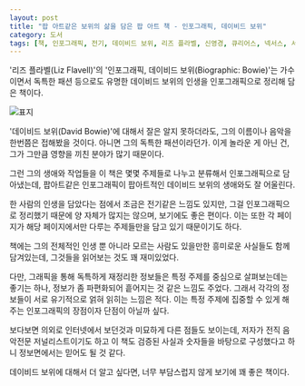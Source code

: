 ```yaml
---
layout: post
title: "팝 아트같은 보위의 삶을 담은 팝 아트 책 - 인포그래픽, 데이비드 보위"
category: 도서
tags: [책, 인포그래픽, 전기, 데이비드 보위, 리즈 플라벨, 신영경, 큐리어스, 넥서스, 서평]
---
```


'리즈 플라벨(Liz Flavell)'의
'인포그래픽, 데이비드 보위(Biographic: Bowie)'는
가수이면서 독특한 패션 등으로도 유명한
데이비드 보위의 인생을 인포그래픽으로 정리해 담은 책이다.

![표지](https://lh3.googleusercontent.com/EiyR7UPQrqF9zK7MwxmgvAxuus1wFJRVo_cfAg941kdtr4QgFk4w1xzIkkj1cldZ7z7-oaKE76Y4VA=s480)

'데이비드 보위(David Bowie)'에 대해서 잘은 알지 못하더라도,
그의 이름이나 음악을 한번쯤은 접해봤을 것이다.
아니면 그의 독특한 패션이라던가.
이게 놀라운 게 아닌 건, 그가 그만큼 영향을 끼친 분야가 많기 때문이다.

그런 그의 생애와 작업들을 이 책은 몇몇 주제들로 나누고 분류해서 인포그래픽으로 담아냈는데,
팝아트같은 인포그래픽이 팝아트적인 데이비드 보위의 생애와도 잘 어울린다.

한 사람의 인생을 담았다는 점에서 조금은 전기같은 느낌도 있지만,
그걸 인포그래픽으로 정리했기 때문에 양 자체가 많지는 않으며, 보기에도 좋은 편이다.
이는 또한 각 페이지가 해당 페이지에서만 다루는 주제들만을 담고 있기 때문이기도 하다.

책에는 그의 전체적인 인생 뿐 아니라
모르는 사람도 있을만한 흥미로운 사실들도 함께 담겨있는데,
그것들을 읽어보는 것도 꽤 재미있었다.

다만, 그래픽을 통해 독특하게 재정리한 정보들은
특정 주제를 중심으로 살펴보는데는 좋기는 하나,
정보가 좀 파편화되어 흩어지는 것 같은 느낌도 주었다.
그래서 각각의 정보들이 서로 유기적으로 얽혀 읽히는 느낌은 적다.
이는 특정 주제에 집중할 수 있게 해주는
인포그래픽의 장점이자 단점이 아닐까 싶다.

보다보면 의외로 인터넷에서 보던것과 미묘하게 다른 점들도 보이는데,
저자가 전직 음악전문 저널리스트이기도 하고
이 책도 검증된 사실과 숫자들을 바탕으로 구성했다고 하니
정보면에서는 믿어도 될 것 같다.

데이비드 보위에 대해서 더 알고 싶다면,
너무 부담스럽지 않게 보기에 꽤 좋은 책이다.
